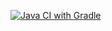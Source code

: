 [![Java CI with Gradle](https://github.com/IvNK-230/_sql/actions/workflows/gradle.yml/badge.svg)](https://github.com/IvNK-230/_sql/actions/workflows/gradle.yml)
